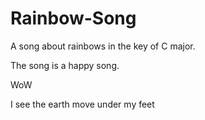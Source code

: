 # Rainbow-Song

A song about rainbows in the key of C major.

The song is a happy song.

WoW

I see the earth move under my feet
